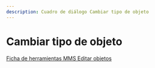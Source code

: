 ```yaml
---
description: Cuadro de diálogo Cambiar tipo de objeto
---
```


# Cambiar tipo de objeto

[Ficha de herramientas MMS Editar objetos](./)

